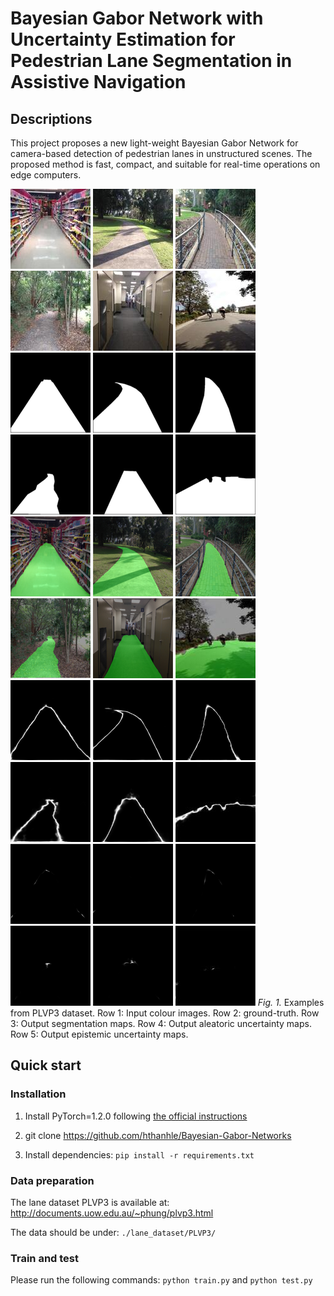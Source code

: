 # Bayesian Gabor Network with Uncertainty Estimation for Pedestrian Lane Segmentation in Assistive Navigation
## Descriptions
This project proposes a new light-weight Bayesian Gabor Network for camera-based detection of pedestrian lanes in unstructured scenes. The proposed method is fast, compact, and
suitable for real-time operations on edge computers.

![alt_text](/output/image/000029.jpg) ![alt_text](/output/image/000059.jpg) ![alt_text](/output/image/000219.jpg) ![alt_text](/output/image/000371.jpg)  ![alt_text](/output/image/000981.jpg) ![alt_text](/output/image/008639.jpg) 
![alt_text](/output/groundtruth/000029.png) ![alt_text](/output/groundtruth/000059.png) ![alt_text](/output/groundtruth/000219.png) ![alt_text](/output/groundtruth/000371.png)  ![alt_text](/output/groundtruth/000981.png) ![alt_text](/output/groundtruth/008639.png) 
![alt_text](/output/segmentation/000029.png) ![alt_text](/output/segmentation/000059.png) ![alt_text](/output/segmentation/000219.png) ![alt_text](/output/segmentation/000371.png)  ![alt_text](/output/segmentation/000981.png) ![alt_text](/output/segmentation/008639.jpg) 
![alt_text](/output/aleatoric/000029.png) ![alt_text](/output/aleatoric/000059.png) ![alt_text](/output/aleatoric/000219.png) ![alt_text](/output/aleatoric/000371.png)  ![alt_text](/output/aleatoric/000981.png) ![alt_text](/output/aleatoric/008639.jpg)
![alt_text](/output/epistemic/000029.png) ![alt_text](/output/epistemic/000059.png) ![alt_text](/output/epistemic/000219.png) ![alt_text](/output/epistemic/000371.png)  ![alt_text](/output/epistemic/000981.png) ![alt_text](/output/epistemic/008639.jpg) 
*Fig. 1.* Examples from PLVP3 dataset. Row 1: Input colour images. Row 2: ground-truth. Row 3: Output segmentation maps. Row 4: Output aleatoric uncertainty maps. Row 5: Output epistemic uncertainty maps.
## Quick start
### Installation
1. Install PyTorch=1.2.0 following [the official instructions](https://pytorch.org/)

2. git clone https://github.com/hthanhle/Bayesian-Gabor-Networks

3. Install dependencies: `pip install -r requirements.txt`

### Data preparation

The lane dataset PLVP3 is available at: http://documents.uow.edu.au/~phung/plvp3.html

The data should be under: `./lane_dataset/PLVP3/`

### Train and test

Please run the following commands: `python train.py` and `python test.py`

